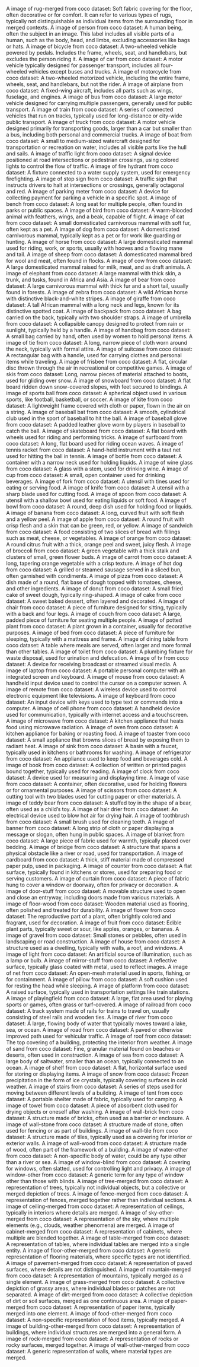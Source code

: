 A image of rug-merged from coco dataset: Soft fabric covering for the floor, often decorative or for comfort. It can refer to various types of rugs, typically not distinguishable as individual items from the surrounding floor in merged contexts.
A image of person from coco dataset: A human being, often the subject in an image. This label includes all visible parts of a human, such as the body, head, and limbs, excluding accessories like bags or hats.
A image of bicycle from coco dataset: A two-wheeled vehicle powered by pedals. Includes the frame, wheels, seat, and handlebars, but excludes the person riding it.
A image of car from coco dataset: A motor vehicle typically designed for passenger transport, includes all four-wheeled vehicles except buses and trucks.
A image of motorcycle from coco dataset: A two-wheeled motorized vehicle, including the entire frame, wheels, seat, and handlebars, but not the rider.
A image of airplane from coco dataset: A fixed-wing aircraft, includes all parts such as wings, fuselage, and engines.
A image of bus from coco dataset: A large motor vehicle designed for carrying multiple passengers, generally used for public transport.
A image of train from coco dataset: A series of connected vehicles that run on tracks, typically used for long-distance or city-wide public transport.
A image of truck from coco dataset: A motor vehicle designed primarily for transporting goods, larger than a car but smaller than a bus, including both personal and commercial trucks.
A image of boat from coco dataset: A small to medium-sized watercraft designed for transportation or recreation on water, includes all visible parts like the hull and sails.
A image of traffic light from coco dataset: A signal device positioned at road intersections or pedestrian crossings, using colored lights to control the flow of traffic.
A image of fire hydrant from coco dataset: A fixture connected to a water supply system, used for emergency firefighting.
A image of stop sign from coco dataset: A traffic sign that instructs drivers to halt at intersections or crossings, generally octagonal and red.
A image of parking meter from coco dataset: A device for collecting payment for parking a vehicle in a specific spot.
A image of bench from coco dataset: A long seat for multiple people, often found in parks or public spaces.
A image of bird from coco dataset: A warm-blooded animal with feathers, wings, and a beak, capable of flight.
A image of cat from coco dataset: A small domesticated carnivorous mammal with soft fur, often kept as a pet.
A image of dog from coco dataset: A domesticated carnivorous mammal, typically kept as a pet or for work like guarding or hunting.
A image of horse from coco dataset: A large domesticated mammal used for riding, work, or sports, usually with hooves and a flowing mane and tail.
A image of sheep from coco dataset: A domesticated mammal bred for wool and meat, often found in flocks.
A image of cow from coco dataset: A large domesticated mammal raised for milk, meat, and as draft animals.
A image of elephant from coco dataset: A large mammal with thick skin, a trunk, and tusks, found in Africa and Asia.
A image of bear from coco dataset: A large carnivorous mammal with thick fur and a short tail, usually found in forests.
A image of zebra from coco dataset: A wild African horse with distinctive black-and-white stripes.
A image of giraffe from coco dataset: A tall African mammal with a long neck and legs, known for its distinctive spotted coat.
A image of backpack from coco dataset: A bag carried on the back, typically with two shoulder straps.
A image of umbrella from coco dataset: A collapsible canopy designed to protect from rain or sunlight, typically held by a handle.
A image of handbag from coco dataset: A small bag carried by hand, often used by women to hold personal items.
A image of tie from coco dataset: A long, narrow piece of cloth worn around the neck, typically with formal attire.
A image of suitcase from coco dataset: A rectangular bag with a handle, used for carrying clothes and personal items while traveling.
A image of frisbee from coco dataset: A flat, circular disc thrown through the air in recreational or competitive games.
A image of skis from coco dataset: Long, narrow pieces of material attached to boots, used for gliding over snow.
A image of snowboard from coco dataset: A flat board ridden down snow-covered slopes, with feet secured to bindings.
A image of sports ball from coco dataset: A spherical object used in various sports, like football, basketball, or soccer.
A image of kite from coco dataset: A lightweight frame covered with cloth or paper, flown in the air on a string.
A image of baseball bat from coco dataset: A smooth, cylindrical club used in the sport of baseball to hit the ball.
A image of baseball glove from coco dataset: A padded leather glove worn by players in baseball to catch the ball.
A image of skateboard from coco dataset: A flat board with wheels used for riding and performing tricks.
A image of surfboard from coco dataset: A long, flat board used for riding ocean waves.
A image of tennis racket from coco dataset: A hand-held instrument with a taut net used for hitting the ball in tennis.
A image of bottle from coco dataset: A container with a narrow neck used for holding liquids.
A image of wine glass from coco dataset: A glass with a stem, used for drinking wine.
A image of cup from coco dataset: A small, open container used for drinking beverages.
A image of fork from coco dataset: A utensil with tines used for eating or serving food.
A image of knife from coco dataset: A utensil with a sharp blade used for cutting food.
A image of spoon from coco dataset: A utensil with a shallow bowl used for eating liquids or soft food.
A image of bowl from coco dataset: A round, deep dish used for holding food or liquids.
A image of banana from coco dataset: A long, curved fruit with soft flesh and a yellow peel.
A image of apple from coco dataset: A round fruit with crisp flesh and a skin that can be green, red, or yellow.
A image of sandwich from coco dataset: A food consisting of two slices of bread with fillings such as meat, cheese, or vegetables.
A image of orange from coco dataset: A round citrus fruit with a thick, orange peel and sweet, juicy flesh.
A image of broccoli from coco dataset: A green vegetable with a thick stalk and clusters of small, green flower buds.
A image of carrot from coco dataset: A long, tapering orange vegetable with a crisp texture.
A image of hot dog from coco dataset: A grilled or steamed sausage served in a sliced bun, often garnished with condiments.
A image of pizza from coco dataset: A dish made of a round, flat base of dough topped with tomatoes, cheese, and other ingredients.
A image of donut from coco dataset: A small fried cake of sweet dough, typically ring-shaped.
A image of cake from coco dataset: A sweet baked dessert, often layered and decorated.
A image of chair from coco dataset: A piece of furniture designed for sitting, typically with a back and four legs.
A image of couch from coco dataset: A large, padded piece of furniture for seating multiple people.
A image of potted plant from coco dataset: A plant grown in a container, usually for decorative purposes.
A image of bed from coco dataset: A piece of furniture for sleeping, typically with a mattress and frame.
A image of dining table from coco dataset: A table where meals are served, often larger and more formal than other tables.
A image of toilet from coco dataset: A plumbing fixture for waste disposal, used for urination and defecation.
A image of tv from coco dataset: A device for receiving broadcast or streamed visual media.
A image of laptop from coco dataset: A portable personal computer with an integrated screen and keyboard.
A image of mouse from coco dataset: A handheld input device used to control the cursor on a computer screen.
A image of remote from coco dataset: A wireless device used to control electronic equipment like televisions.
A image of keyboard from coco dataset: An input device with keys used to type text or commands into a computer.
A image of cell phone from coco dataset: A handheld device used for communication, typically with internet access and a touchscreen.
A image of microwave from coco dataset: A kitchen appliance that heats food using microwave radiation.
A image of oven from coco dataset: A kitchen appliance for baking or roasting food.
A image of toaster from coco dataset: A small appliance that browns slices of bread by exposing them to radiant heat.
A image of sink from coco dataset: A basin with a faucet, typically used in kitchens or bathrooms for washing.
A image of refrigerator from coco dataset: An appliance used to keep food and beverages cold.
A image of book from coco dataset: A collection of written or printed pages bound together, typically used for reading.
A image of clock from coco dataset: A device used for measuring and displaying time.
A image of vase from coco dataset: A container, often decorative, used for holding flowers or for ornamental purposes.
A image of scissors from coco dataset: A cutting tool with two blades used for cutting paper or other materials.
A image of teddy bear from coco dataset: A stuffed toy in the shape of a bear, often used as a child’s toy.
A image of hair drier from coco dataset: An electrical device used to blow hot air for drying hair.
A image of toothbrush from coco dataset: A small brush used for cleaning teeth.
A image of banner from coco dataset: A long strip of cloth or paper displaying a message or slogan, often hung in public spaces.
A image of blanket from coco dataset: A large piece of fabric used for warmth, typically placed over bedding.
A image of bridge from coco dataset: A structure that spans a physical obstacle like a river or road, used for transportation.
A image of cardboard from coco dataset: A thick, stiff material made of compressed paper pulp, used in packaging.
A image of counter from coco dataset: A flat surface, typically found in kitchens or stores, used for preparing food or serving customers.
A image of curtain from coco dataset: A piece of fabric hung to cover a window or doorway, often for privacy or decoration.
A image of door-stuff from coco dataset: A movable structure used to open and close an entryway, including doors made from various materials.
A image of floor-wood from coco dataset: Wooden material used as flooring, often polished and treated for durability.
A image of flower from coco dataset: The reproductive part of a plant, often brightly colored and fragrant, used for decoration.
A image of fruit from coco dataset: Edible plant parts, typically sweet or sour, like apples, oranges, or bananas.
A image of gravel from coco dataset: Small stones or pebbles, often used in landscaping or road construction.
A image of house from coco dataset: A structure used as a dwelling, typically with walls, a roof, and windows.
A image of light from coco dataset: An artificial source of illumination, such as a lamp or bulb.
A image of mirror-stuff from coco dataset: A reflective surface, typically glass coated with metal, used to reflect images.
A image of net from coco dataset: An open-mesh material used in sports, fishing, or for containment.
A image of pillow from coco dataset: A soft cushion used for resting the head while sleeping.
A image of platform from coco dataset: A raised surface, typically used in transportation settings like train stations.
A image of playingfield from coco dataset: A large, flat area used for playing sports or games, often grass or turf-covered.
A image of railroad from coco dataset: A track system made of rails for trains to travel on, usually consisting of steel rails and wooden ties.
A image of river from coco dataset: A large, flowing body of water that typically moves toward a lake, sea, or ocean.
A image of road from coco dataset: A paved or otherwise improved path used for vehicular traffic.
A image of roof from coco dataset: The top covering of a building, protecting the interior from weather.
A image of sand from coco dataset: Fine, granular material found on beaches or deserts, often used in construction.
A image of sea from coco dataset: A large body of saltwater, smaller than an ocean, typically connected to an ocean.
A image of shelf from coco dataset: A flat, horizontal surface used for storing or displaying items.
A image of snow from coco dataset: Frozen precipitation in the form of ice crystals, typically covering surfaces in cold weather.
A image of stairs from coco dataset: A series of steps used for moving between different levels of a building.
A image of tent from coco dataset: A portable shelter made of fabric, typically used for camping.
A image of towel from coco dataset: A piece of absorbent cloth used for drying objects or oneself after washing.
A image of wall-brick from coco dataset: A structure made of bricks, often used as a barrier or enclosure.
A image of wall-stone from coco dataset: A structure made of stone, often used for fencing or as part of buildings.
A image of wall-tile from coco dataset: A structure made of tiles, typically used as a covering for interior or exterior walls.
A image of wall-wood from coco dataset: A structure made of wood, often part of the framework of a building.
A image of water-other from coco dataset: A non-specific body of water, could be any type other than a river or sea.
A image of window-blind from coco dataset: A covering for windows, often slatted, used for controlling light and privacy.
A image of window-other from coco dataset: A generic term for any type of window other than those with blinds.
A image of tree-merged from coco dataset: A representation of trees, typically not individual objects, but a collective or merged depiction of trees.
A image of fence-merged from coco dataset: A representation of fences, merged together rather than individual sections.
A image of ceiling-merged from coco dataset: A representation of ceilings, typically in interiors where details are merged.
A image of sky-other-merged from coco dataset: A representation of the sky, where multiple elements (e.g., clouds, weather phenomena) are merged.
A image of cabinet-merged from coco dataset: A representation of cabinets, where multiple are blended together.
A image of table-merged from coco dataset: A representation of tables, where individual tables are merged into a single entity.
A image of floor-other-merged from coco dataset: A generic representation of flooring materials, where specific types are not identified.
A image of pavement-merged from coco dataset: A representation of paved surfaces, where details are not distinguished.
A image of mountain-merged from coco dataset: A representation of mountains, typically merged as a single element.
A image of grass-merged from coco dataset: A collective depiction of grassy areas, where individual blades or patches are not separated.
A image of dirt-merged from coco dataset: A collective depiction of dirt or soil surfaces, merged as one continuous area.
A image of paper-merged from coco dataset: A representation of paper items, typically merged into one element.
A image of food-other-merged from coco dataset: A non-specific representation of food items, typically merged.
A image of building-other-merged from coco dataset: A representation of buildings, where individual structures are merged into a general form.
A image of rock-merged from coco dataset: A representation of rocks or rocky surfaces, merged together.
A image of wall-other-merged from coco dataset: A generic representation of walls, where material types are merged.